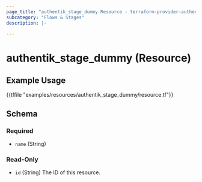 ```yaml
---
page_title: "authentik_stage_dummy Resource - terraform-provider-authentik"
subcategory: "Flows & Stages"
description: |-
  
---
```


# authentik_stage_dummy (Resource)



## Example Usage

{{tffile "examples/resources/authentik_stage_dummy/resource.tf"}}

<!-- schema generated by tfplugindocs -->
## Schema

### Required

- `name` (String)

### Read-Only

- `id` (String) The ID of this resource.


